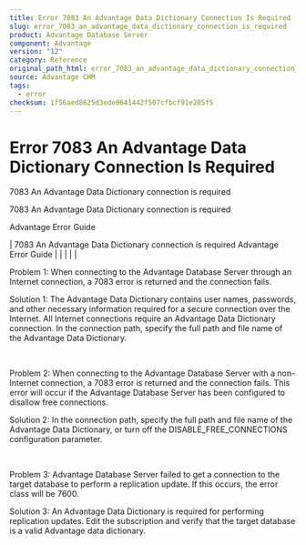 ```yaml
---
title: Error 7083 An Advantage Data Dictionary Connection Is Required
slug: error_7083_an_advantage_data_dictionary_connection_is_required
product: Advantage Database Server
component: Advantage
version: "12"
category: Reference
original_path_html: error_7083_an_advantage_data_dictionary_connection_is_required.htm
source: Advantage CHM
tags:
  - error
checksum: 1f56aed8625d3ede0641442f507cfbcf91e205f5
---
```


# Error 7083 An Advantage Data Dictionary Connection Is Required

7083 An Advantage Data Dictionary connection is required

7083 An Advantage Data Dictionary connection is required

Advantage Error Guide

| 7083 An Advantage Data Dictionary connection is required  Advantage Error Guide |  |  |  |  |

Problem 1: When connecting to the Advantage Database Server through an Internet connection, a 7083 error is returned and the connection fails.

Solution 1: The Advantage Data Dictionary contains user names, passwords, and other necessary information required for a secure connection over the Internet. All Internet connections require an Advantage Data Dictionary connection. In the connection path, specify the full path and file name of the Advantage Data Dictionary.

 

Problem 2: When connecting to the Advantage Database Server with a non-Internet connection, a 7083 error is returned and the connection fails. This error will occur if the Advantage Database Server has been configured to disallow free connections.

Solution 2: In the connection path, specify the full path and file name of the Advantage Data Dictionary, or turn off the DISABLE\_FREE\_CONNECTIONS configuration parameter.

 

Problem 3: Advantage Database Server failed to get a connection to the target database to perform a replication update. If this occurs, the error class will be 7600.

Solution 3: An Advantage Data Dictionary is required for performing replication updates. Edit the subscription and verify that the target database is a valid Advantage data dictionary.
